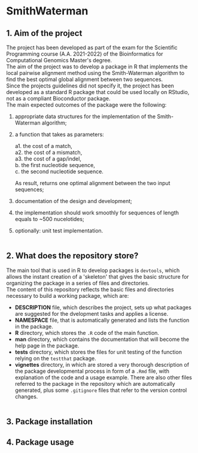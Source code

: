 # SmithWaterman

## 1. Aim of the project

The project has been developed as part of the exam for the Scientific Programming course (A.A. 2021-2022) of the Bioinformatics for Computational Genomics Master's degree.<br>
The aim of the project was to develop a package in R that implements the local pairwise alignment method using the Smith-Waterman algorithm to find the best optimal global alignment between two sequences.<br>
Since the projects guidelines did not specify it, the project has been developed as a standard R package that could be used locally on RStudio, not as a compliant Bioconductor package.<br>
The main expected outcomes of the package were the following:
1. appropriate data structures for the implementation of the Smith-Waterman algorithm;
2. a function that takes as parameters:
    
    a1. the cost of a match,<br>
    a2. the cost of a mismatch,<br> 
    a3. the cost of a gap/indel,<br>
    b. the first nucleotide sequence,<br>
    c. the second nucleotide sequence.<br>
    
    As result, returns one optimal alignment between the two input sequences;<br>
  
3. documentation of the design and development;
4. the implementation should work smoothly for sequences of length equals to ~500 nucelotides;
5. optionally: unit test implementation.<br><br>

## 2. What does the repository store?

The main tool that is used in R to develop packages is `devtools`, which allows the instant creation of a 'skeleton' that gives the basic structure for organizing the package in a series of files and directories.<br>
The content of this repository reflects the basic files and directories necessary to build a working package, which are:
- **DESCRIPTION** file, which describes the project, sets up what packages are suggested for the dvelopment tasks and applies a license.
- **NAMESPACE** file, that is automatically generated and lists the function in the package.
- **R** directory, which stores the `.R` code of the main function.
- **man** directory, which contains the documentation that will become the help page in the package.
- **tests** directory, which stores the files for unit testing of the function relying on the `testthat` package.
- **vignettes** directory, in which are stored a very thorough description of the package developmental process in form of a `.Rmd` file, with explanation of the code and a usage example. 
There are also other files referred to the package in the repository which are automatically generated, plus some `.gitignore` files that refer to the version control changes.<br><br>

## 3. Package installation

## 4. Package usage

